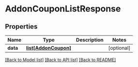# AddonCouponListResponse

## Properties
Name | Type | Description | Notes
------------ | ------------- | ------------- | -------------
**data** | [**list[AddonCoupon]**](AddonCoupon.md) |  | [optional] 

[[Back to Model list]](../README.md#documentation-for-models) [[Back to API list]](../README.md#documentation-for-api-endpoints) [[Back to README]](../README.md)


